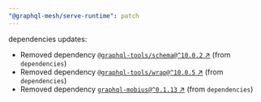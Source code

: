 ```yaml
---
"@graphql-mesh/serve-runtime": patch
---
```

dependencies updates:
  - Removed dependency [`@graphql-tools/schema@^10.0.2` ↗︎](https://www.npmjs.com/package/@graphql-tools/schema/v/10.0.2) (from `dependencies`)
  - Removed dependency [`@graphql-tools/wrap@^10.0.5` ↗︎](https://www.npmjs.com/package/@graphql-tools/wrap/v/10.0.5) (from `dependencies`)
  - Removed dependency [`graphql-mobius@^0.1.13` ↗︎](https://www.npmjs.com/package/graphql-mobius/v/0.1.13) (from `dependencies`)

